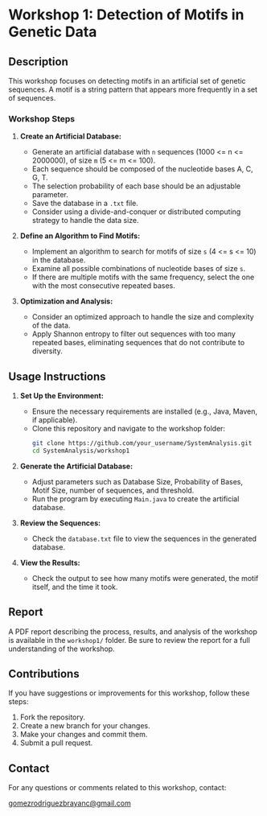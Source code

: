# Workshop 1: Detection of Motifs in Genetic Data

## Description

This workshop focuses on detecting motifs in an artificial set of genetic sequences. A motif is a string pattern that appears more frequently in a set of sequences.

### Workshop Steps

1. **Create an Artificial Database:**
   - Generate an artificial database with `n` sequences (1000 <= n <= 2000000), of size `m` (5 <= m <= 100).
   - Each sequence should be composed of the nucleotide bases A, C, G, T.
   - The selection probability of each base should be an adjustable parameter.
   - Save the database in a `.txt` file.
   - Consider using a divide-and-conquer or distributed computing strategy to handle the data size.

2. **Define an Algorithm to Find Motifs:**
   - Implement an algorithm to search for motifs of size `s` (4 <= s <= 10) in the database.
   - Examine all possible combinations of nucleotide bases of size `s`.
   - If there are multiple motifs with the same frequency, select the one with the most consecutive repeated bases.

3. **Optimization and Analysis:**
   - Consider an optimized approach to handle the size and complexity of the data.
   - Apply Shannon entropy to filter out sequences with too many repeated bases, eliminating sequences that do not contribute to diversity.

## Usage Instructions

1. **Set Up the Environment:**
   - Ensure the necessary requirements are installed (e.g., Java, Maven, if applicable).
   - Clone this repository and navigate to the workshop folder:
     ```bash
     git clone https://github.com/your_username/SystemAnalysis.git
     cd SystemAnalysis/workshop1
     ```

2. **Generate the Artificial Database:**
   - Adjust parameters such as Database Size, Probability of Bases, Motif Size, number of sequences, and threshold.
   - Run the program by executing `Main.java` to create the artificial database.

3. **Review the Sequences:**
   - Check the `database.txt` file to view the sequences in the generated database.

4. **View the Results:**
   - Check the output to see how many motifs were generated, the motif itself, and the time it took.

## Report

A PDF report describing the process, results, and analysis of the workshop is available in the `workshop1/` folder. Be sure to review the report for a full understanding of the workshop.

## Contributions

If you have suggestions or improvements for this workshop, follow these steps:
1. Fork the repository.
2. Create a new branch for your changes.
3. Make your changes and commit them.
4. Submit a pull request.

## Contact

For any questions or comments related to this workshop, contact:

[gomezrodriguezbrayanc@gmail.com](mailto:gomezrodriguezbrayanc@gmail.com)
